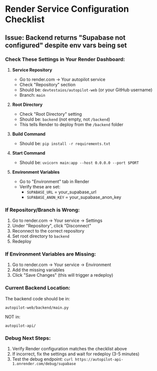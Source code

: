 # Render Service Configuration Checklist

## Issue: Backend returns "Supabase not configured" despite env vars being set

### Check These Settings in Your Render Dashboard:

1. **Service Repository**
   - Go to render.com → Your autopilot service
   - Check "Repository" section
   - Should be: `devtestaios/autopilot-web` (or your GitHub username)
   - Branch: `main`

2. **Root Directory**
   - Check "Root Directory" setting
   - Should be: `backend` (not empty, not `/backend`)
   - This tells Render to deploy from the `/backend` folder

3. **Build Command**
   - Should be: `pip install -r requirements.txt`

4. **Start Command**
   - Should be: `uvicorn main:app --host 0.0.0.0 --port $PORT`

5. **Environment Variables**
   - Go to "Environment" tab in Render
   - Verify these are set:
     - `SUPABASE_URL` = your_supabase_url
     - `SUPABASE_ANON_KEY` = your_supabase_anon_key

### If Repository/Branch is Wrong:
1. Go to render.com → Your service → Settings
2. Under "Repository", click "Disconnect"
3. Reconnect to the correct repository
4. Set root directory to `backend`
5. Redeploy

### If Environment Variables are Missing:
1. Go to render.com → Your service → Environment
2. Add the missing variables
3. Click "Save Changes" (this will trigger a redeploy)

### Current Backend Location:
The backend code should be in:
```
autopilot-web/backend/main.py
```

NOT in:
```
autopilot-api/
```

### Debug Next Steps:
1. Verify Render configuration matches the checklist above
2. If incorrect, fix the settings and wait for redeploy (3-5 minutes)
3. Test the debug endpoint: `curl https://autopilot-api-1.onrender.com/debug/supabase`
